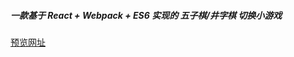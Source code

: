 ##### 一款基于 React + Webpack + ES6 实现的 五子棋/井字棋 切换小游戏
[预览网址](https://hitsuoyue.github.io/tic-tac-toe/)
